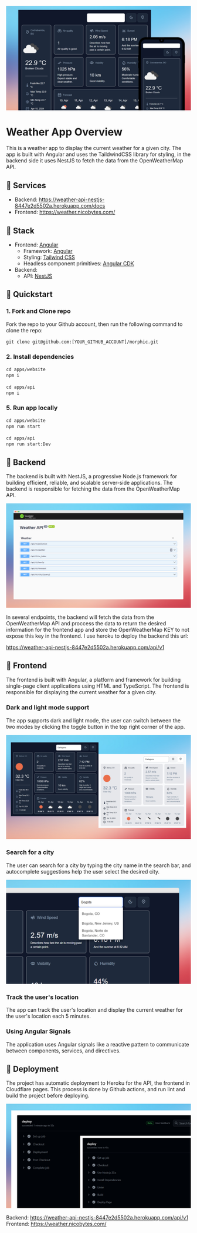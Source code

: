 ![capture](/images/weather.jpg)

# Weather App Overview

This is a weather app to display the current weather for a given city. The app is built with Angular and uses the TaildwindCSS library for styling, in the backend side it uses NestJS to fetch the data from the OpenWeatherMap API.

## 🚀 Services

- Backend: https://weather-api-nestjs-8447e2d5502a.herokuapp.com/docs
- Frontend: https://weather.nicobytes.com/

## 🧱 Stack

- Frontend: [Angular](https://nextjs.org/)
  - Framework: [Angular](https://angular.dev/)
  - Styling: [Tailwind CSS](https://tailwindcss.com/)
  - Headless component primitives: [Angular CDK](https://material.angular.io)
- Backend: 
  - API: [NestJS](https://sdk.vercel.ai/docs)

## 🚀 Quickstart

### 1. Fork and Clone repo

Fork the repo to your Github account, then run the following command to clone the repo:

```
git clone git@github.com:[YOUR_GITHUB_ACCOUNT]/morphic.git
```

### 2. Install dependencies

```
cd apps/website
npm i

cd apps/api
npm i
```

### 5. Run app locally

```
cd apps/website
npm run start

cd apps/api
npm run start:Dev
```

## 🚀 Backend

The backend is built with NestJS, a progressive Node.js framework for building efficient, reliable, and scalable server-side applications. The backend is responsible for fetching the data from the OpenWeatherMap API.

![capture](/images/weather_docs.jpg)

In several endpoints, the backend will fetch the data from the OpenWeatherMap API and proccess the data to return the desired information for the frontend app and store the OpenWeatherMap KEY to not expose this key in the frontend. I use heroku to deploy the backend this url:

https://weather-api-nestjs-8447e2d5502a.herokuapp.com/api/v1

## 🚀 Frontend

The frontend is built with Angular, a platform and framework for building single-page client applications using HTML and TypeScript. The frontend is responsible for displaying the current weather for a given city.


### Dark and light mode support

The app supports dark and light mode, the user can switch between the two modes by clicking the toggle button in the top right corner of the app.

![capture](/images/weather_dark.jpg)

### Search for a city

The user can search for a city by typing the city name in the search bar, and autocomplete suggestions help the user select the desired city.

![capture](/images/weather_search.jpg)

### Track the user's location

The app can track the user's location and display the current weather for the user's location each 5 minutes.

### Using Angular Signals

The application uses Angular signals like a reactive pattern to communicate between components, services, and directives.

## 🚀 Deployment

The project has automatic deployment to Heroku for the API, the frontend in Cloudflare pages. This process is done by Github actions, and run lint and build the project before deploying.

![capture](/images/weather_deployment.jpg)


Backend: https://weather-api-nestjs-8447e2d5502a.herokuapp.com/api/v1
Frontend: https://weather.nicobytes.com/
